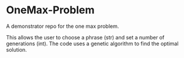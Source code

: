 # OneMax-Problem

A demonstrator repo for the one max problem.

This allows the user to choose a phrase (str) and set a number of generations (int). 
The code uses a genetic algorithm to find the optimal solution.
